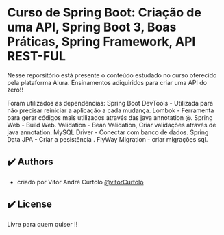 # Curso de Spring Boot: Criação de uma API, Spring Boot 3, Boas Práticas, Spring Framework, API REST-FUL

Nesse reporsitório está presente o conteúdo estudado no curso oferecido pela plataforma Alura. Ensinamentos adiquiridos para criar
uma API do zero!!

Foram utilizados as dependências: 
Spring Boot DevTools - Utilizada para não precisar reiniciar a aplicação a cada mudança. 
Lombok - Ferramenta para gerar códigos mais utilizados através das java annotation @.
Spring Web - Build Web.
Validation - Bean Validation, Criar validações através de java annotation.
MySQL Driver - Conectar com banco de dados.
Spring Data JPA - Criar a pesistência .
FlyWay Migration - criar migrações sql.


## :heavy_check_mark: Authors

-   criado por Vitor André Curtolo [@vitorCurtolo](https://www.github.com/vitorCurtolo)

## :heavy_check_mark: License

Livre para quem quiser !!
